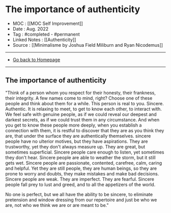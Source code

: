 # The importance of authenticity
- MOC : [[MOC Self Improvement]]
- Date : Aug. 2022
- Tag : #completed - #permanent 
- Linked Notes : [[Authenticity]]
- Source : [[Minimalisme by Joshua Field Miliburn and Ryan Nicodemus]]
-------------------
- [Go back to Homepage](https://misudashi.ga/)
-----

## The importance of authenticity

"Think of a person whom you respect for their honesty, their frankness, their integrity.  A few names come to mind, right?  Choose one of these people and think about them for a while.  This person is real to you.  Sincere.  Authentic.  It is relaxing to meet, to get to know each other, to interact with.  We feel safe with genuine people, as if we could reveal our deepest and darkest secrets, as if we could trust them in any circumstance.  And when you get to know these people more deeply, when you establish a connection with them, it is restful to discover that they are as you think they are, that under the surface they are authentically themselves.  sincere people have no ulterior motives, but they have aspirations.  They are trustworthy, yet they don't always measure up.  They are great, but sometimes superficial.  Sincere people care enough to listen, yet sometimes they don't hear.  Sincere people are able to weather the storm, but it still gets wet.  Sincere people are passionate, contented, carefree, calm, caring and helpful.  Yet they are still people, they are human beings, so they are prone to worry and doubts, they make mistakes and make bad decisions.  Sincere people are weak.  They are imperfect.  They are fearful.  Sincere people fall prey to lust and greed, and to all the appetizers of the world.  

No one is perfect, but we all have the ability to be sincere, to eliminate pretension and window dressing from our repertoire and just be who we are, not who we think we are or are meant to be."